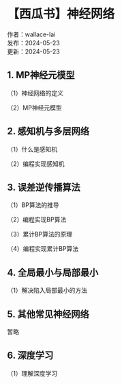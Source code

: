 # 【西瓜书】神经网络

作者：wallace-lai <br/>
发布：2024-05-23 <br/>
更新：2024-05-23 <br/>

## 1. MP神经元模型

（1）神经网络的定义

（2）MP神经元模型

## 2. 感知机与多层网络

（1）什么是感知机

（2）编程实现感知机

## 3. 误差逆传播算法

（1）BP算法的推导

（2）编程实现BP算法

（3）累计BP算法的原理

（4）编程实现累计BP算法

## 4. 全局最小与局部最小

（1）解决陷入局部最小的方法

## 5. 其他常见神经网络

暂略

## 6. 深度学习
（1）理解深度学习

